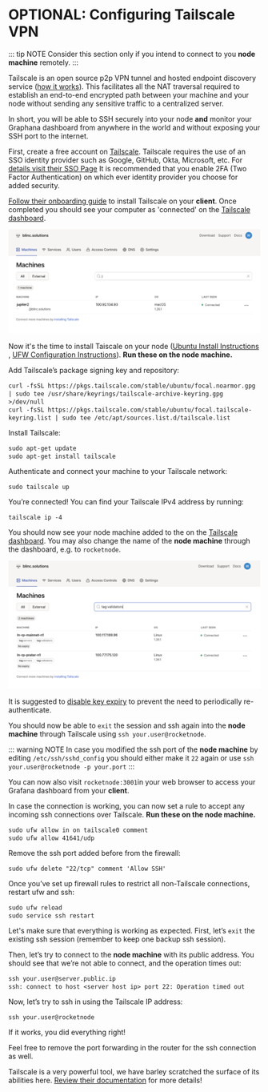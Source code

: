 # OPTIONAL: Configuring Tailscale VPN


::: tip NOTE Consider this section only if you intend to connect to you **node machine** remotely.
:::

Tailscale is an open source p2p VPN tunnel and hosted endpoint discovery service ([how it works](https://tailscale.com/blog/how-tailscale-works/)). This facilitates all the NAT traversal required to establish an end-to-end encrypted path between your machine and your node without sending any sensitive traffic to a centralized server. 

In short, you will be able to SSH securely into your node **and** monitor your Graphana dashboard from anywhere in the world and without exposing your SSH port to the internet. 

First, create a free account on [Tailscale](https://tailscale.com/). Tailscale requires the use of an SSO identity provider such as Google, GitHub, Okta, Microsoft, etc.  For [details visit their SSO Page](https://tailscale.com/kb/1013/sso-providers/)  It is recommended that you enable 2FA (Two Factor Authentication) on which ever identity provider you choose for added security.


[Follow their onboarding guide](https://tailscale.com/kb/1017/install/) to install Tailscale on your **client**. Once completed you should see your computer as 'connected' on the [Tailscale dashboard](https://login.tailscale.com/admin/machines).

<center>

![](./images/tailscale-dashboard-client.png)

</center>

Now it's the time to install Taiscale on your node ([Ubuntu Install Instructions ](https://tailscale.com/kb/1039/install-ubuntu-2004/), [UFW Configuration Instructions](https://tailscale.com/kb/1077/secure-server-ubuntu-18-04/)). **Run these on the node machine.**

Add Tailscale’s package signing key and repository:

```shell
curl -fsSL https://pkgs.tailscale.com/stable/ubuntu/focal.noarmor.gpg | sudo tee /usr/share/keyrings/tailscale-archive-keyring.gpg >/dev/null
curl -fsSL https://pkgs.tailscale.com/stable/ubuntu/focal.tailscale-keyring.list | sudo tee /etc/apt/sources.list.d/tailscale.list
```
Install Tailscale:

```shell
sudo apt-get update
sudo apt-get install tailscale
```
Authenticate and connect your machine to your Tailscale network:

```shell
sudo tailscale up
```

You’re connected! You can find your Tailscale IPv4 address by running:

```shell
tailscale ip -4
```
You should now see your node machine added to the on the [Tailscale dashboard](https://login.tailscale.com/admin/machines).
You may also change the name of the **node machine** through the dashboard, e.g. to `rocketnode`.

![](./images/tailscale-dashboard-servers.png)

It is suggested to [disable key expiry](https://tailscale.com/kb/1028/key-expiry) to prevent the need to periodically re-authenticate.

You should now be able to `exit` the session and ssh again into the **node machine** through Tailscale using `ssh your.user@rocketnode`.

::: warning NOTE
In case you modified the ssh port of the **node machine** by editing `/etc/ssh/sshd_config` you should either make it `22` again or use `ssh your.user@rocketnode -p your.port`
:::

You can now also visit `rocketnode:3001`in your web browser to access your Grafana dashboard from your **client**.

In case the connection is working, you can now set a rule to accept any incoming ssh connections over Tailscale. **Run these on the node machine.**

```shell
sudo ufw allow in on tailscale0 comment 
sudo ufw allow 41641/udp
```
Remove the ssh port added before from the firewall:

```shell
sudo ufw delete "22/tcp" comment 'Allow SSH'
```
Once you’ve set up firewall rules to restrict all non-Tailscale connections, restart ufw and ssh:

```shell
sudo ufw reload
sudo service ssh restart
```
Let's make sure that everything is working as expected.
First, let’s `exit` the existing ssh session (remember to keep one backup ssh session).

Then, let’s try to connect to the **node machine** with its public address. You should see that we’re not able to connect, and the operation times out:

```shell
ssh your.user@server.public.ip
ssh: connect to host <server host ip> port 22: Operation timed out
```
Now, let’s try to ssh in using the Tailscale IP address:

```shell
ssh your.user@rocketnode
```

If it works, you did everything right!

Feel free to remove the port forwarding in the router for the ssh connection as well. 

Tailscale is a very powerful tool, we have barley scratched the surface of its abilities here.  [Review their documentation](https://tailscale.com/kb/start/) for more details!
